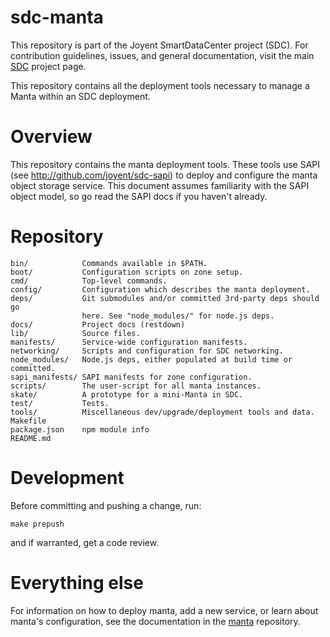 <!--
    This Source Code Form is subject to the terms of the Mozilla Public
    License, v. 2.0. If a copy of the MPL was not distributed with this
    file, You can obtain one at http://mozilla.org/MPL/2.0/.
-->

<!--
    Copyright (c) 2014, Joyent, Inc.
-->

# sdc-manta

This repository is part of the Joyent SmartDataCenter project (SDC).  For
contribution guidelines, issues, and general documentation, visit the main
[SDC](http://github.com/joyent/sdc) project page.

This repository contains all the deployment tools necessary to manage a Manta
within an SDC deployment.

# Overview

This repository contains the manta deployment tools.  These tools use SAPI (see
http://github.com/joyent/sdc-sapi) to deploy and configure the manta object
storage service.  This document assumes familiarity with the SAPI object model,
so go read the SAPI docs if you haven't already.


# Repository

    bin/            Commands available in $PATH.
    boot/           Configuration scripts on zone setup.
    cmd/            Top-level commands.
    config/         Configuration which describes the manta deployment.
    deps/           Git submodules and/or committed 3rd-party deps should go
                    here. See "node_modules/" for node.js deps.
    docs/           Project docs (restdown)
    lib/            Source files.
    manifests/      Service-wide configuration manifests.
    networking/     Scripts and configuration for SDC networking.
    node_modules/   Node.js deps, either populated at build time or committed.
    sapi_manifests/ SAPI manifests for zone configuration.
    scripts/        The user-script for all manta instances.
    skate/          A prototype for a mini-Manta in SDC.
    test/           Tests.
    tools/          Miscellaneous dev/upgrade/deployment tools and data.
    Makefile
    package.json    npm module info
    README.md


# Development

Before committing and pushing a change, run:

    make prepush

and if warranted, get a code review.


# Everything else

For information on how to deploy manta, add a new service, or learn about
manta's configuration, see the documentation in the
[manta](http://github.com/joyent/manta) repository.
